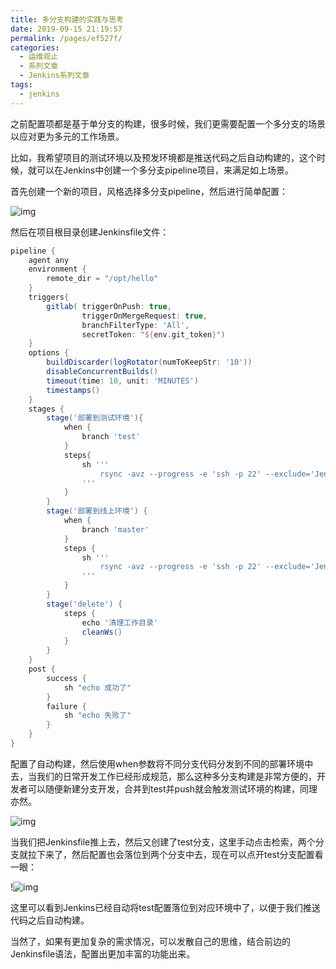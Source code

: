 ```yaml
---
title: 多分支构建的实践与思考
date: 2019-09-15 21:19:57
permalink: /pages/ef527f/
categories:
  - 运维观止
  - 系列文章
  - Jenkins系列文章
tags:
  - jenkins
---
```


之前配置项都是基于单分支的构建，很多时候，我们更需要配置一个多分支的场景以应对更为多元的工作场景。

比如，我希望项目的测试环境以及预发环境都是推送代码之后自动构建的，这个时候，就可以在Jenkins中创建一个多分支pipeline项目，来满足如上场景。

首先创建一个新的项目，风格选择多分支pipeline，然后进行简单配置：

![img](http://tva2.sinaimg.cn/large/71cfeb93gy1gmavheluxtj21b40wg0ww.jpg)

然后在项目根目录创建Jenkinsfile文件：

```groovy
pipeline {
    agent any
    environment {
        remote_dir = "/opt/hello"
    }
    triggers{
        gitlab( triggerOnPush: true,
                triggerOnMergeRequest: true,
                branchFilterType: 'All',
                secretToken: "${env.git_token}")
    }
    options {
        buildDiscarder(logRotator(numToKeepStr: '10'))
        disableConcurrentBuilds()
        timeout(time: 10, unit: 'MINUTES')
        timestamps()
    }
    stages {
        stage('部署到测试环境'){
            when {
                branch 'test'
            }
            steps{
                sh '''
                    rsync -avz --progress -e 'ssh -p 22' --exclude='Jenkinsfile' --exclude='.git' --delete ${WORKSPACE}/  root@192.168.3.68:$remote_dir
                '''
            }
        }
        stage('部署到线上环境') {
            when {
                branch 'master'
            }
            steps {
                sh '''
                    rsync -avz --progress -e 'ssh -p 22' --exclude='Jenkinsfile' --exclude='.git' --delete ${WORKSPACE}/  root@192.168.3.61:$remote_dir
                '''
            }
        }
        stage('delete') {
            steps {
                echo '清理工作目录'
                cleanWs()
            }
        }
    }
    post {
        success {
            sh "echo 成功了"
        }
        failure {
            sh "echo 失败了"
        }
    }
}
```

配置了自动构建，然后使用when参数将不同分支代码分发到不同的部署环境中去，当我们的日常开发工作已经形成规范，那么这种多分支构建是非常方便的，开发者可以随便新建分支开发，合并到test并push就会触发测试环境的构建，同理亦然。

![img](http://tvax1.sinaimg.cn/large/71cfeb93gy1gmavhng83nj21kg0i8443.jpg)

当我们把Jenkinsfile推上去，然后又创建了test分支，这里手动点击检索，两个分支就拉下来了，然后配置也会落位到两个分支中去，现在可以点开test分支配置看一眼：

!![img](http://tvax2.sinaimg.cn/large/71cfeb93gy1gmaviwnbdnj216m0midiz.jpg)

这里可以看到Jenkins已经自动将test配置落位到对应环境中了，以便于我们推送代码之后自动构建。

当然了，如果有更加复杂的需求情况，可以发散自己的思维，结合前边的Jenkinsfile语法，配置出更加丰富的功能出来。
